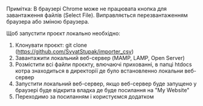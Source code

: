 Примітка: 
В браузері Chrome може не працювата кнопка для завантаження файлів (Select File). Виправляється перезвантаженням браузера або зміною браузера.

Щоб запустити проєкт локально необхідно:
1.  Клонувати проєкт: git clone (https://github.com/SvyatStupak/importer_csv)
2.  Завантажити локальний веб-сервер (MAMP, LAMP, Open Server)
3.  Розмістити всі файли проєкту, влючаючі прихованні, в папці htdocs котра знаходиться в директорії де було встановленно локальни веб-сервер
4.  Запустити локальний веб-сервер, якщо веб-сервер буде запущено у браузері буде відкрита владка де буде посилання на "My Website" 
5.  Переходимо за посиланням і користуємся додатком
